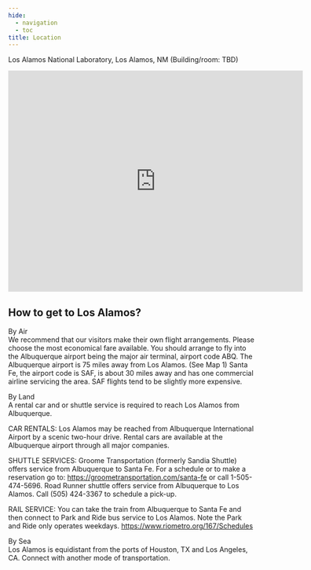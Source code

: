 ```yaml
---
hide:
  - navigation
  - toc
title: Location
---
```


Los Alamos National Laboratory, Los Alamos, NM (Building/room: TBD)

<iframe src="https://www.google.com/maps/embed?pb=!1m18!1m12!1m3!1d51715.980323490076!2d-106.29004104999999!3d35.89192245!2m3!1f0!2f0!3f0!3m2!1i1024!2i768!4f13.1!3m3!1m2!1s0x87186cacdd7d64a7%3A0xe2627730b580ad3d!2sLos%20Alamos%2C%20NM%2087544!5e0!3m2!1sen!2sus!4v1728592499703!5m2!1sen!2sus" width="600" height="450" style="border:0;" allowfullscreen="" loading="lazy" referrerpolicy="no-referrer-when-downgrade"></iframe>


## How to get to Los Alamos?
By Air
<br>We recommend that our visitors make their own flight arrangements. Please choose the most economical fare available. You should arrange to fly into the Albuquerque airport being the major air terminal, airport code ABQ. The Albuquerque airport is 75 miles away from Los Alamos. (See Map 1) Santa Fe, the airport code is SAF, is about 30 miles away and has one commercial airline servicing the area. SAF flights tend to be slightly more expensive.

By Land
<br>A rental car and or shuttle service is required to reach Los Alamos from Albuquerque.

CAR RENTALS: Los Alamos may be reached from Albuquerque International Airport by a scenic two-hour drive. Rental cars are available at the Albuquerque airport through all major companies.

SHUTTLE SERVICES: Groome Transportation (formerly Sandia Shuttle) offers service from Albuquerque to Santa Fe. For a schedule or to make a reservation go to: https://groometransportation.com/santa-fe or call 1-505-474-5696. Road Runner shuttle offers service from Albuquerque to Los Alamos. Call (505) 424-3367 to schedule a pick-up.

RAIL SERVICE: You can take the train from Albuquerque to Santa Fe and then connect to Park and Ride bus service to Los Alamos. Note the Park and Ride only operates weekdays.
https://www.riometro.org/167/Schedules


By Sea
<br>Los Alamos is equidistant from the ports of Houston, TX and Los Angeles, CA. Connect with another mode of transportation.  
